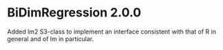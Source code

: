 # BiDimRegression 2.0.0
Added lm2 S3-class to implement an interface consistent with that of R in general and of lm in particular.
